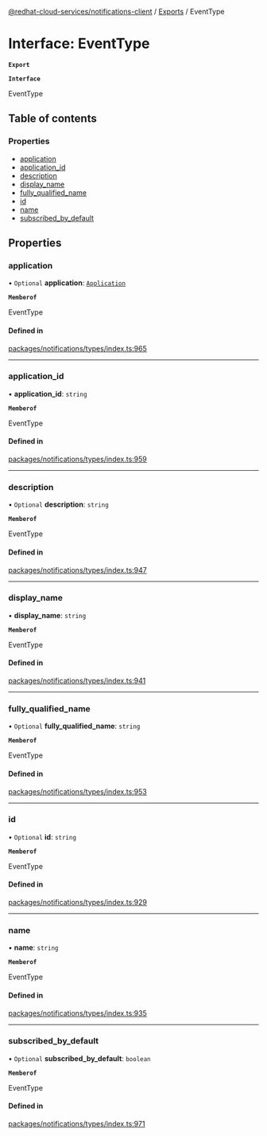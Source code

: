 [@redhat-cloud-services/notifications-client](../README.md) / [Exports](../modules.md) / EventType

# Interface: EventType

**`Export`**

**`Interface`**

EventType

## Table of contents

### Properties

- [application](EventType.md#application)
- [application\_id](EventType.md#application_id)
- [description](EventType.md#description)
- [display\_name](EventType.md#display_name)
- [fully\_qualified\_name](EventType.md#fully_qualified_name)
- [id](EventType.md#id)
- [name](EventType.md#name)
- [subscribed\_by\_default](EventType.md#subscribed_by_default)

## Properties

### application

• `Optional` **application**: [`Application`](Application.md)

**`Memberof`**

EventType

#### Defined in

[packages/notifications/types/index.ts:965](https://github.com/mkholjuraev/javascript-clients/blob/master/packages/notifications/types/index.ts#L965)

___

### application\_id

• **application\_id**: `string`

**`Memberof`**

EventType

#### Defined in

[packages/notifications/types/index.ts:959](https://github.com/mkholjuraev/javascript-clients/blob/master/packages/notifications/types/index.ts#L959)

___

### description

• `Optional` **description**: `string`

**`Memberof`**

EventType

#### Defined in

[packages/notifications/types/index.ts:947](https://github.com/mkholjuraev/javascript-clients/blob/master/packages/notifications/types/index.ts#L947)

___

### display\_name

• **display\_name**: `string`

**`Memberof`**

EventType

#### Defined in

[packages/notifications/types/index.ts:941](https://github.com/mkholjuraev/javascript-clients/blob/master/packages/notifications/types/index.ts#L941)

___

### fully\_qualified\_name

• `Optional` **fully\_qualified\_name**: `string`

**`Memberof`**

EventType

#### Defined in

[packages/notifications/types/index.ts:953](https://github.com/mkholjuraev/javascript-clients/blob/master/packages/notifications/types/index.ts#L953)

___

### id

• `Optional` **id**: `string`

**`Memberof`**

EventType

#### Defined in

[packages/notifications/types/index.ts:929](https://github.com/mkholjuraev/javascript-clients/blob/master/packages/notifications/types/index.ts#L929)

___

### name

• **name**: `string`

**`Memberof`**

EventType

#### Defined in

[packages/notifications/types/index.ts:935](https://github.com/mkholjuraev/javascript-clients/blob/master/packages/notifications/types/index.ts#L935)

___

### subscribed\_by\_default

• `Optional` **subscribed\_by\_default**: `boolean`

**`Memberof`**

EventType

#### Defined in

[packages/notifications/types/index.ts:971](https://github.com/mkholjuraev/javascript-clients/blob/master/packages/notifications/types/index.ts#L971)
